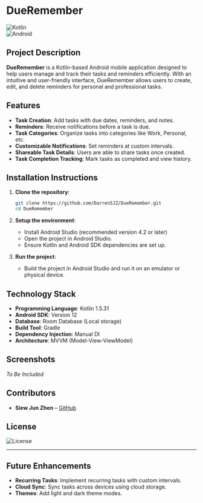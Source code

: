 
# DueRemember

![Kotlin](https://img.shields.io/badge/Kotlin-1.5.31-blue?style=flat&logo=kotlin)  
![Android](https://img.shields.io/badge/Android-12-green?style=flat&logo=android)  

## Project Description  
**DueRemember** is a Kotlin-based Android mobile application designed to help users manage and track their tasks and reminders efficiently. With an intuitive and user-friendly interface, DueRemember allows users to create, edit, and delete reminders for personal and professional tasks.

## Features
- **Task Creation**: Add tasks with due dates, reminders, and notes.
- **Reminders**: Receive notifications before a task is due.
- **Task Categories**: Organize tasks into categories like Work, Personal, etc.
- **Customizable Notifications**: Set reminders at custom intervals.
- **Shareable Task Details**: Users are able to share tasks once created.
- **Task Completion Tracking**: Mark tasks as completed and view history.

## Installation Instructions

1. **Clone the repository**:
   ```bash
   git clone https://github.com/DarrenSJZ/DueRemember.git  
   cd DueRemember
   ```

2. **Setup the environment**:  
   - Install Android Studio (recommended version 4.2 or later)  
   - Open the project in Android Studio.  
   - Ensure Kotlin and Android SDK dependencies are set up.

3. **Run the project**:  
   - Build the project in Android Studio and run it on an emulator or physical device.

## Technology Stack
- **Programming Language**: Kotlin 1.5.31  
- **Android SDK**: Version 12  
- **Database**: Room Database (Local storage)  
- **Build Tool**: Gradle  
- **Dependency Injection**: Manual DI
- **Architecture**: MVVM (Model-View-ViewModel)

## Screenshots
_To Be Included_

## Contributors
- **Siew Jun Zhen** – [GitHub](https://github.com/DarrenSJZ)

## License
![License](https://img.shields.io/badge/License-MIT-green.svg)

---

## Future Enhancements
- **Recurring Tasks**: Implement recurring tasks with custom intervals.   
- **Cloud Sync**: Sync tasks across devices using cloud storage.  
- **Themes**: Add light and dark theme modes.

